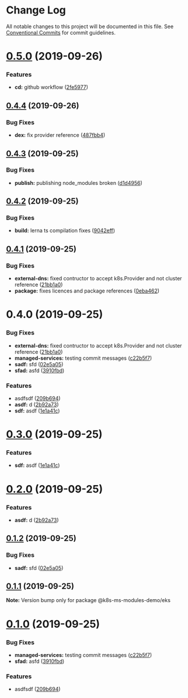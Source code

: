 # Change Log

All notable changes to this project will be documented in this file.
See [Conventional Commits](https://conventionalcommits.org) for commit guidelines.

# [0.5.0](https://github.com/atistler/k8s-ms-modules-demo/compare/@k8s-ms-modules-demo/eks@0.4.4...@k8s-ms-modules-demo/eks@0.5.0) (2019-09-26)


### Features

* **cd:** github workflow ([2fe5977](https://github.com/atistler/k8s-ms-modules-demo/commit/2fe5977))





## [0.4.4](https://github.com/atistler/k8s-ms-modules-demo/compare/@k8s-ms-modules-demo/eks@0.4.3...@k8s-ms-modules-demo/eks@0.4.4) (2019-09-26)


### Bug Fixes

* **dex:** fix provider reference ([487fbb4](https://github.com/atistler/k8s-ms-modules-demo/commit/487fbb4))





## [0.4.3](https://github.com/atistler/k8s-ms-modules-demo/compare/@k8s-ms-modules-demo/eks@0.4.2...@k8s-ms-modules-demo/eks@0.4.3) (2019-09-25)


### Bug Fixes

* **publish:** publishing node_modules broken ([d1d4956](https://github.com/atistler/k8s-ms-modules-demo/commit/d1d4956))





## [0.4.2](https://github.com/atistler/k8s-ms-modules-demo/compare/@k8s-ms-modules-demo/eks@0.4.1...@k8s-ms-modules-demo/eks@0.4.2) (2019-09-25)


### Bug Fixes

* **build:** lerna ts compilation fixes ([9042eff](https://github.com/atistler/k8s-ms-modules-demo/commit/9042eff))





## [0.4.1](https://github.com/atistler/k8s-ms-modules-demo/compare/@k8s-ms-modules-demo/eks@0.3.0...@k8s-ms-modules-demo/eks@0.4.1) (2019-09-25)


### Bug Fixes

* **external-dns:** fixed contructor to accept k8s.Provider and not cluster reference ([21bb1a0](https://github.com/atistler/k8s-ms-modules-demo/commit/21bb1a0))
* **package:** fixes licences and package references ([0eba462](https://github.com/atistler/k8s-ms-modules-demo/commit/0eba462))





# 0.4.0 (2019-09-25)


### Bug Fixes

* **external-dns:** fixed contructor to accept k8s.Provider and not cluster reference ([21bb1a0](https://github.com/atistler/k8s-ms-modules-demo/commit/21bb1a0))
* **managed-services:** testing commit messages ([c22b5f7](https://github.com/atistler/k8s-ms-modules-demo/commit/c22b5f7))
* **sadf:** sfd ([02e5a05](https://github.com/atistler/k8s-ms-modules-demo/commit/02e5a05))
* **sfad:** asfd ([3910fbd](https://github.com/atistler/k8s-ms-modules-demo/commit/3910fbd))


### Features

* asdfsdf ([209b694](https://github.com/atistler/k8s-ms-modules-demo/commit/209b694))
* **asdf:** d ([2b92a73](https://github.com/atistler/k8s-ms-modules-demo/commit/2b92a73))
* **sdf:** asdf ([1e1a41c](https://github.com/atistler/k8s-ms-modules-demo/commit/1e1a41c))





# [0.3.0](https://github.com/atistler/k8s-ms-modules-demo/compare/@k8s-ms-modules-demo/eks@0.2.0...@k8s-ms-modules-demo/eks@0.3.0) (2019-09-25)


### Features

* **sdf:** asdf ([1e1a41c](https://github.com/atistler/k8s-ms-modules-demo/commit/1e1a41c))





# [0.2.0](https://github.com/atistler/k8s-ms-modules-demo/compare/@k8s-ms-modules-demo/eks@0.1.2...@k8s-ms-modules-demo/eks@0.2.0) (2019-09-25)


### Features

* **asdf:** d ([2b92a73](https://github.com/atistler/k8s-ms-modules-demo/commit/2b92a73))





## [0.1.2](https://github.com/atistler/k8s-ms-modules-demo/compare/@k8s-ms-modules-demo/eks@0.1.1...@k8s-ms-modules-demo/eks@0.1.2) (2019-09-25)


### Bug Fixes

* **sadf:** sfd ([02e5a05](https://github.com/atistler/k8s-ms-modules-demo/commit/02e5a05))





## [0.1.1](https://github.com/atistler/k8s-ms-modules-demo/compare/@k8s-ms-modules-demo/eks@0.1.0...@k8s-ms-modules-demo/eks@0.1.1) (2019-09-25)

**Note:** Version bump only for package @k8s-ms-modules-demo/eks





# [0.1.0](https://github.com/atistler/k8s-ms-modules-demo/compare/@k8s-ms-modules-demo/eks@0.0.3...@k8s-ms-modules-demo/eks@0.1.0) (2019-09-25)


### Bug Fixes

* **managed-services:** testing commit messages ([c22b5f7](https://github.com/atistler/k8s-ms-modules-demo/commit/c22b5f7))
* **sfad:** asfd ([3910fbd](https://github.com/atistler/k8s-ms-modules-demo/commit/3910fbd))


### Features

* asdfsdf ([209b694](https://github.com/atistler/k8s-ms-modules-demo/commit/209b694))
